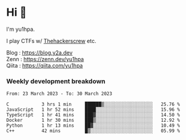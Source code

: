# Hi 👋

I'm yu1hpa.

I play CTFs w/ [Thehackerscrew](https://www.thehackerscrew.team/) etc.

Blog : https://blog.y2a.dev  
Zenn : https://zenn.dev/yu1hpa  
Qiita : https://qiita.com/yu1hpa  

### Weekly development breakdown

<!--START_SECTION:waka-->

```text
From: 23 March 2023 - To: 30 March 2023

C            3 hrs 1 min     ██████▒░░░░░░░░░░░░░░░░░░   25.76 %
JavaScript   1 hr 52 mins    ████░░░░░░░░░░░░░░░░░░░░░   15.96 %
TypeScript   1 hr 41 mins    ███▓░░░░░░░░░░░░░░░░░░░░░   14.50 %
Docker       1 hr 30 mins    ███▒░░░░░░░░░░░░░░░░░░░░░   12.92 %
Python       1 hr 13 mins    ██▓░░░░░░░░░░░░░░░░░░░░░░   10.49 %
C++          42 mins         █▒░░░░░░░░░░░░░░░░░░░░░░░   05.99 %
```

<!--END_SECTION:waka-->

